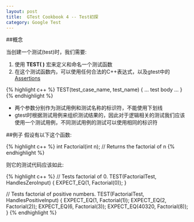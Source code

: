 ```yaml
---
layout: post
title:  GTest Cookbook 4 -- Test初探
category: Google Test
---
```


##概念

当创建一个测试(test)时，我们需要:  
1. 使用 **TEST( )** 宏来定义和命名一个测试函数  
2. 在这个测试函数内，可以使用任何合法的C++表达式，以及gtest中的[Assertions](http://zhuzhenpeng.github.io/google%20test/2015/03/04/Assertion.html)

{% highlight c++ %}
TEST(test_case_name, test_name) {
 ... test body ...
}
{% endhighlight %}

* 两个参数分别作为测试用例和测试名称的标识符，不能使用下划线
* gtest时根据测试用例来组织测试结果的，因此对于逻辑相关的测试我们应该使用一个测试用例，不同测试用例的测试可以使用相同的标识符

##例子
假设有以下这个函数:

{% highlight c++ %}
int Factorial(int n); // Returns the factorial of n
{% endhighlight %}

则它的测试代码应该如此:

{% highlight c++ %}
// Tests factorial of 0.
TEST(FactorialTest, HandlesZeroInput) {
  EXPECT_EQ(1, Factorial(0));
}

// Tests factorial of positive numbers.
TEST(FactorialTest, HandlesPositiveInput) {
  EXPECT_EQ(1, Factorial(1));
  EXPECT_EQ(2, Factorial(2));
  EXPECT_EQ(6, Factorial(3));
  EXPECT_EQ(40320, Factorial(8));
}
{% endhighlight %}
